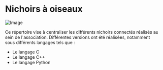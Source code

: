 # Nichoirs à oiseaux

![Image](src.png)


Ce répertoire vise à centraliser les différents nichoirs connectés réalisés au sein de l'association. Différentes versions ont été réalisées, notamment sous différents langages tels que :

- Le langage C
- Le langage C++
- Le langage Python